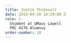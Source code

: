 ```yaml
---
title: Justin Thibeault
date: 2019-04-26 14:29:00 Z
role: |-
  Student at UMass Lowell
  FRC 4176 Alumnus
order-number: 10
---
```


